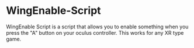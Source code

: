 # WingEnable-Script
WingEnable Script is a script that allows you to enable something when you press the "A" button on your oculus controller. This works for any XR type game.
